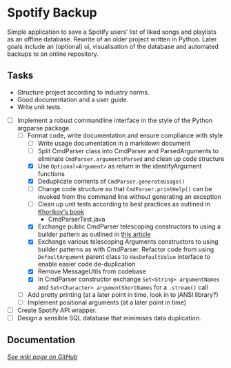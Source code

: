 # Spotify Backup

Simple application to save a Spotify users' list of liked songs and
playlists as an offline database. Rewrite of an older project written in
Python. Later goals include an (optional) ui, visualisation of the
database and automated backups to an online repository.

## Tasks

- Structure project according to industry norms.
- Good documentation and a user guide.
- Write unit tests.
- [ ] Implement a robust commandline interface in the style of the Python argparse package.
    - [ ] Format code, write documentation and ensure compliance with style
        - [ ] Write usage documentation in a markdown document
        - [ ] Split CmdParser class into CmdParser and ParsedArguments to eliminate
          `CmdParser.argumentsParsed` and clean up code structure
        - [x] Use `Optional<Argument>` as return in the identifyArgument functions
        - [x] Deduplicate contents of `CmdParser.generateUsage()`
        - [ ] Change code structure so that `CmdParser.printHelp()` can be invoked from the command
          line without generating an exception
        - [ ] Clean up unit tests according to best practices as outlined in [Khorikov's book](
          https://www.manning.com/books/unit-testing)
            - CmdParserTest.java
        - [x] Exchange public CmdParser telescoping constructors to using a builder pattern as outlined in
          [this article](
          https://blogs.oracle.com/javamagazine/post/exploring-joshua-blochs-builder-design-pattern-in-java)
        - [x] Exchange various telescoping Arguments constructors to using builder patterns as with
          CmdParser. Refactor code from using `DefaultArgument` parent class to `HasDefaultValue` interface
          to enable easier code de-duplication
        - [x] Remove MessageUtils from codebase
        - [x] In CmdParser constructor exchange `Set<String> argumentNames` and `Set<Character>
          argumentShortNames` for a `.stream()` call
    - [ ] Add pretty printing (at a later point in time, look in to jANSI library?)
    - [ ] Implement positional arguments (at a later point in time)
- [ ] Create Spotify API wrapper.
- [ ] Design a sensible SQL database that minimises data duplication.

## Documentation

[*See wiki page on GitHub*](https://github.com/JorritScholten/SpotifyBackup/wiki)

